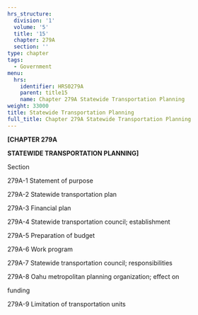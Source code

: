 ```yaml
---
hrs_structure:
  division: '1'
  volume: '5'
  title: '15'
  chapter: 279A
  section: ''
type: chapter
tags:
  - Government
menu:
  hrs:
    identifier: HRS0279A
    parent: title15
    name: Chapter 279A Statewide Transportation Planning
weight: 33000
title: Statewide Transportation Planning
full_title: Chapter 279A Statewide Transportation Planning
---
```

**[CHAPTER 279A**

**STATEWIDE TRANSPORTATION PLANNING]**

Section

279A-1 Statement of purpose

279A-2 Statewide transportation plan

279A-3 Financial plan

279A-4 Statewide transportation council; establishment

279A-5 Preparation of budget

279A-6 Work program

279A-7 Statewide transportation council; responsibilities

279A-8 Oahu metropolitan planning organization; effect on

funding

279A-9 Limitation of transportation units